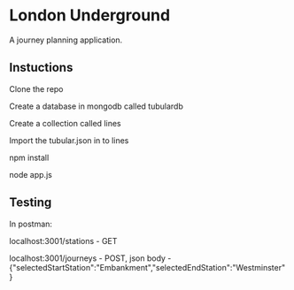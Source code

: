 # London Underground
A journey planning application.

## Instuctions

Clone the repo

Create a database in mongodb called tubulardb

Create a collection called lines

Import the tubular.json in to lines

npm install

node app.js

## Testing

In postman:

localhost:3001/stations - GET

localhost:3001/journeys - POST, json body - {"selectedStartStation":"Embankment","selectedEndStation":"Westminster"}
